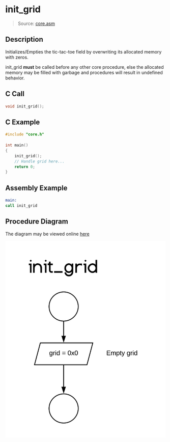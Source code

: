 # init_grid
> Source: [core.asm](https://github.com/CTXz/x86_64-Assembly-Tic-Tac-Toe/blob/master/src/core.asm#L111)

## Description

Initializes/Empties the tic-tac-toe field by overwriting its allocated memory with zeros.

init_grid **must** be called before any other core procedure, else the allocated memory may be filled with garbage and procedures will result in undefined behavior.

## C Call
```C
void init_grid();
```

## C Example

```C
#include "core.h"

int main()
{
    init_grid();
    // Handle grid here...
    return 0;
}
```

## Assembly Example

```asm
main:
call init_grid
```

## Procedure Diagram

The diagram may be viewed online [here](https://www.lucidchart.com/documents/view/35b1d137-33df-4bc6-87dc-e6aa1f333ded)

![diagram](img/init_grid.png)
